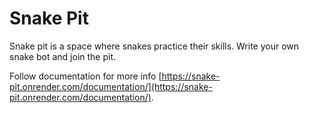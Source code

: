 # Snake Pit

Snake pit is a space where snakes practice their skills. Write your own snake bot and join the pit.

Follow documentation for more info [https://snake-pit.onrender.com/documentation/](https://snake-pit.onrender.com/documentation/).
